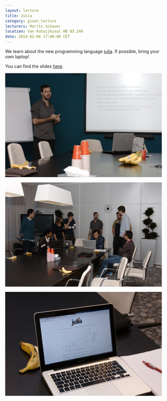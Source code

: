 ```yaml
---
layout: lecture
title: Julia
category: given_lecture
lecturers: Moritz Schauer
location: Van Katwijkzaal HB 03.240
date: 2014-02-06 17:00:00 CET
---
```


We learn about the new programming language [julia]. If possible, bring your own laptop!

You can find the slides [here](/presentations/julia/folien.pdf).

[julia]: http://julialang.org

![photo of presentation](/images/2014-02-06-Julia/0001.jpg)

![photo of presentation](/images/2014-02-06-Julia/0002.jpg)

![photo of presentation](/images/2014-02-06-Julia/0003.jpg)
